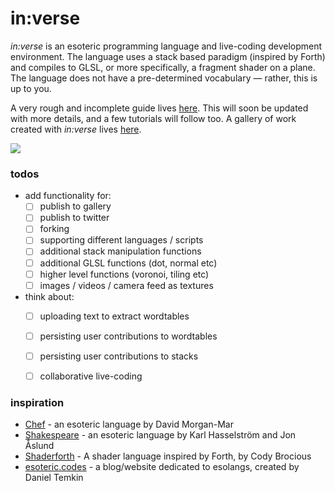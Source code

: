 # in:verse

*in:verse* is an esoteric programming language and live-coding development environment. The language uses a stack based paradigm (inspired by Forth) and compiles to GLSL, or more specifically, a fragment shader on a plane. The language does not have a pre-determined vocabulary &mdash; rather, this is up to you.

A very rough and incomplete guide lives [here](guide.md). This will soon be updated with more details, and a few tutorials will follow too. A gallery of work created with *in:verse* lives [here](https://gallery.inverse.website).

![](img.jpg)

### todos
* add functionality for:
  - [ ] publish to gallery
  - [ ] publish to twitter
  - [ ] forking
  - [ ] supporting different languages / scripts
  - [ ] additional stack manipulation functions
  - [ ] additional GLSL functions (dot, normal etc)
  - [ ] higher level functions (voronoi, tiling etc)
  - [ ] images / videos / camera feed as textures
* think about:
  - [ ] uploading text to extract wordtables
  - [ ] persisting user contributions to wordtables
  - [ ] persisting user contributions to stacks
  - [ ] collaborative live-coding


### inspiration
* [Chef](https://esolangs.org/wiki/Chef) - an esoteric language by David Morgan-Mar
* [Shakespeare](https://esolangs.org/wiki/Shakespeare) - an esoteric language by Karl Hasselström and Jon Åslund
* [Shaderforth](https://github.com/daeken/Shaderforth) - A shader language inspired by Forth, by Cody Brocious
* [esoteric.codes](https://esoteric.codes/) - a blog/website dedicated to esolangs, created by Daniel Temkin

